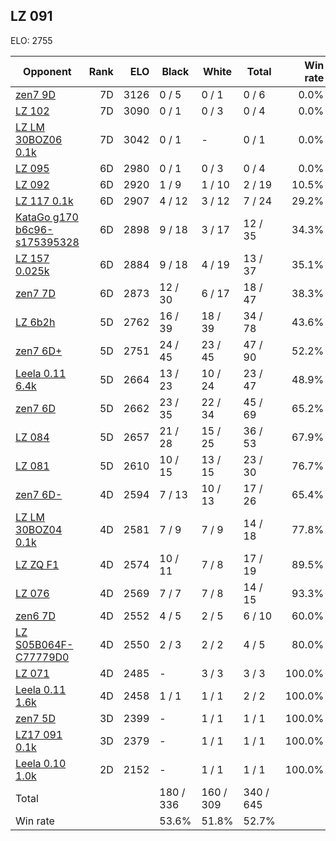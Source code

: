 ## LZ 091 ##

ELO: 2755

Opponent | Rank | ELO | Black | White | Total | Win rate
---------|-----:|----:|-------|-------|-------|-------:
[zen7 9D](zen7%209D.md) | 7D | 3126 | 0 / 5 | 0 / 1 | 0 / 6 | 0.0%
[LZ 102](LZ%20102.md) | 7D | 3090 | 0 / 1 | 0 / 3 | 0 / 4 | 0.0%
[LZ LM 30BOZ06 0.1k](LZ%20LM%2030BOZ06%200.1k.md) | 7D | 3042 | 0 / 1 | - | 0 / 1 | 0.0%
[LZ 095](LZ%20095.md) | 6D | 2980 | 0 / 1 | 0 / 3 | 0 / 4 | 0.0%
[LZ 092](LZ%20092.md) | 6D | 2920 | 1 / 9 | 1 / 10 | 2 / 19 | 10.5%
[LZ 117 0.1k](LZ%20117%200.1k.md) | 6D | 2907 | 4 / 12 | 3 / 12 | 7 / 24 | 29.2%
[KataGo g170 b6c96-s175395328](KataGo%20g170%20b6c96-s175395328.md) | 6D | 2898 | 9 / 18 | 3 / 17 | 12 / 35 | 34.3%
[LZ 157 0.025k](LZ%20157%200.025k.md) | 6D | 2884 | 9 / 18 | 4 / 19 | 13 / 37 | 35.1%
[zen7 7D](zen7%207D.md) | 6D | 2873 | 12 / 30 | 6 / 17 | 18 / 47 | 38.3%
[LZ 6b2h](LZ%206b2h.md) | 5D | 2762 | 16 / 39 | 18 / 39 | 34 / 78 | 43.6%
[zen7 6D+](zen7%206D+.md) | 5D | 2751 | 24 / 45 | 23 / 45 | 47 / 90 | 52.2%
[Leela 0.11 6.4k](Leela%200.11%206.4k.md) | 5D | 2664 | 13 / 23 | 10 / 24 | 23 / 47 | 48.9%
[zen7 6D](zen7%206D.md) | 5D | 2662 | 23 / 35 | 22 / 34 | 45 / 69 | 65.2%
[LZ 084](LZ%20084.md) | 5D | 2657 | 21 / 28 | 15 / 25 | 36 / 53 | 67.9%
[LZ 081](LZ%20081.md) | 5D | 2610 | 10 / 15 | 13 / 15 | 23 / 30 | 76.7%
[zen7 6D-](zen7%206D-.md) | 4D | 2594 | 7 / 13 | 10 / 13 | 17 / 26 | 65.4%
[LZ LM 30BOZ04 0.1k](LZ%20LM%2030BOZ04%200.1k.md) | 4D | 2581 | 7 / 9 | 7 / 9 | 14 / 18 | 77.8%
[LZ ZQ F1](LZ%20ZQ%20F1.md) | 4D | 2574 | 10 / 11 | 7 / 8 | 17 / 19 | 89.5%
[LZ 076](LZ%20076.md) | 4D | 2569 | 7 / 7 | 7 / 8 | 14 / 15 | 93.3%
[zen6 7D](zen6%207D.md) | 4D | 2552 | 4 / 5 | 2 / 5 | 6 / 10 | 60.0%
[LZ S05B064F-C77779D0](LZ%20S05B064F-C77779D0.md) | 4D | 2550 | 2 / 3 | 2 / 2 | 4 / 5 | 80.0%
[LZ 071](LZ%20071.md) | 4D | 2485 | - | 3 / 3 | 3 / 3 | 100.0%
[Leela 0.11 1.6k](Leela%200.11%201.6k.md) | 4D | 2458 | 1 / 1 | 1 / 1 | 2 / 2 | 100.0%
[zen7 5D](zen7%205D.md) | 3D | 2399 | - | 1 / 1 | 1 / 1 | 100.0%
[LZ17 091 0.1k](LZ17%20091%200.1k.md) | 3D | 2379 | - | 1 / 1 | 1 / 1 | 100.0%
[Leela 0.10 1.0k](Leela%200.10%201.0k.md) | 2D | 2152 | - | 1 / 1 | 1 / 1 | 100.0%
Total | | | 180 / 336 | 160 / 309 | 340 / 645 | 
Win rate| | | 53.6% | 51.8% | 52.7% | 
